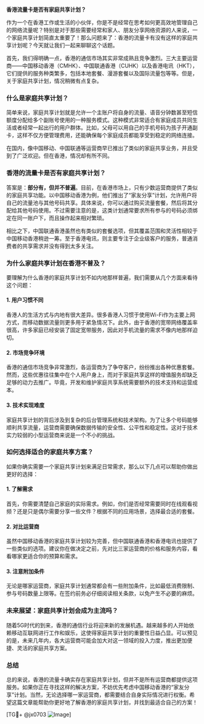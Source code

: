 **香港流量卡是否有家庭共享计划？**

作为一个在香港工作或生活的小伙伴，你是不是经常在思考如何更高效地管理自己的网络流量呢？特别是对于那些需要经常和家人、朋友分享网络资源的人来说，一个家庭共享计划简直太重要了！那么问题来了：香港的流量卡有没有这样的家庭共享计划呢？今天就让我们一起来聊聊这个话题。

首先，我们得明确一点，香港的通信市场其实非常成熟且竞争激烈。三大主要运营商——中国移动香港（CMHK）、中国联通香港（CUHK）以及香港电讯（HKT），它们提供的服务种类繁多，包括本地套餐、漫游套餐以及国际流量包等等。但是，关于家庭共享计划，情况稍微有点复杂。

### **什么是家庭共享计划？**
简单来说，家庭共享计划就是允许一个主账户将自身的流量、语音分钟数甚至短信额度分配给多个副账号使用的一种服务模式。这种模式非常适合有家庭成员共同生活或者经常一起出行的用户群体。比如，父母可以用自己的手机号码为孩子开通副卡，这样不仅方便管理费用，还能确保每个家庭成员都能享受到稳定的网络连接。

在国内，像中国移动、中国联通等运营商早已推出了类似的家庭共享业务，并且受到了广泛欢迎。但在香港，情况却有所不同。

### **香港的流量卡是否有家庭共享计划？**
答案是：**部分有，但并不普遍**。目前，在香港市场上，只有少数运营商提供了类似的家庭共享功能。以中国移动香港为例，他们推出了“家友分享”计划，允许用户将自己的流量池与其他号码共享。具体来说，你可以通过购买流量套餐，然后将其分配给其他号码使用。不过需要注意的是，这类计划通常要求所有参与的号码必须绑定在同一账户下，而且操作起来相对繁琐。

相比之下，中国联通香港虽然也有类似的套餐选项，但其覆盖范围和灵活性相较于中国移动香港稍逊一筹。至于香港电讯，则主要专注于企业级客户的服务，普通消费者的共享需求并没有得到太多关注。

### **为什么家庭共享计划在香港不普及？**
要理解为什么香港的家庭共享计划不如内地那样普遍，我们需要从几个方面来看待这个问题：

#### **1. 用户习惯不同**
香港人的生活方式与内地有很大差异。很多香港人习惯于使用Wi-Fi作为主要上网方式，而移动数据流量则更多用于紧急情况下。此外，由于香港的宽带网络覆盖率很高，许多家庭已经安装了固定宽带服务，因此对手机流量的需求不像内地那样迫切。

#### **2. 市场竞争环境**
香港的通信市场竞争非常激烈，各运营商为了争夺客户，纷纷推出各种优惠套餐。然而，这些优惠往往集中在个人用户身上，而对于家庭共享这样的增值服务却缺乏足够的动力去推广。毕竟，开发和维护家庭共享系统需要额外的技术支持和运营成本。

#### **3. 技术实现难度**
家庭共享计划的背后涉及到复杂的后台管理系统和技术架构。为了让多个号码能够顺利共享流量，运营商需要确保数据传输的安全性、公平性和稳定性。这对于技术实力较弱的小型运营商来说是一个不小的挑战。

### **如何选择适合的家庭共享方案？**
如果你确实需要一个家庭共享计划来满足日常需求，那么以下几点可以帮助你做出更好的选择：

#### **1. 了解需求**
首先，你需要清楚自己家庭的实际需求。例如，你们是否经常需要同时在线观看视频？还是只是偶尔需要分享一些文件？根据不同的应用场景，选择最合适的套餐。

#### **2. 对比运营商**
虽然中国移动香港的家庭共享计划较为完善，但中国联通香港和香港电讯也提供了一些类似的选项。建议你在做决定之前，先对比三家运营商的价格和服务内容，看看哪家更适合你的预算和需求。

#### **3. 注意附加条件**
无论是哪家运营商，家庭共享计划通常都会有一些附加条件，比如最低消费限制、参与号码数量上限等。在签约前务必仔细阅读相关条款，以免产生不必要的麻烦。

### **未来展望：家庭共享计划会成为主流吗？**
随着5G时代的到来，香港的通信行业将迎来新的发展机遇。越来越多的人开始依赖移动互联网进行工作和娱乐，这使得家庭共享计划的重要性日益凸显。可以预见的是，未来几年内，各大运营商可能会加大对这一领域的投入力度，推出更加便捷、灵活的家庭共享方案。

### **总结**
总的来说，香港的流量卡确实存在家庭共享计划，但并不是所有运营商都提供这项服务。如果你正在寻找这样的解决方案，不妨优先考虑中国移动香港的“家友分享”计划。当然，无论选择哪一家运营商，都需要结合自身实际情况进行权衡。希望这篇文章能帮助你更好地了解香港的家庭共享计划，并找到最适合自己的方案！

[TG💪+ @jx0703 ![Image](https://github.com/user-attachments/assets/dbca1d08-cadb-493c-b0ec-ad6f7a83f270)]